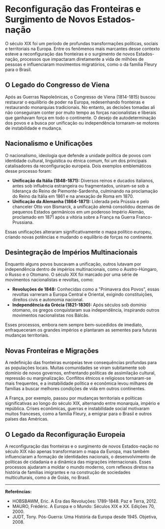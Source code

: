 # Reconfiguração das Fronteiras e Surgimento de Novos Estados-nação

O século XIX foi um período de profundas transformações políticas, sociais e territoriais na Europa. Entre os fenômenos mais marcantes desse contexto esteve a reconfiguração das fronteiras e o surgimento de novos Estados-nação, processos que impactaram diretamente a vida de milhões de pessoas e influenciaram movimentos migratórios, como o da família Fleury para o Brasil.

## O Legado do Congresso de Viena

Após as Guerras Napoleônicas, o Congresso de Viena (1814-1815) buscou restaurar o equilíbrio de poder na Europa, redesenhando fronteiras e restaurando monarquias tradicionais. No entanto, as decisões tomadas ali não conseguiram conter por muito tempo as forças nacionalistas e liberais que ganhavam força em todo o continente. O desejo de autodeterminação dos povos e a busca por unificação ou independência tornaram-se motores de instabilidade e mudança.

## Nacionalismo e Unificações

O nacionalismo, ideologia que defende a unidade política de povos com identidade cultural, linguística ou étnica comum, foi um dos principais catalisadores da reconfiguração europeia. Dois exemplos emblemáticos desse processo foram:

- **Unificação da Itália (1848-1871):** Diversos reinos e ducados italianos, antes sob influência estrangeira ou fragmentados, uniram-se sob a liderança do Reino de Piemonte-Sardenha, culminando na proclamação do Reino da Itália em 1861 e na anexação de Roma em 1870.
- **Unificação da Alemanha (1864-1871):** Liderada pela Prússia e pelo chanceler Otto von Bismarck, a unificação alemã consolidou dezenas de pequenos Estados germânicos em um poderoso Império Alemão, proclamado em 1871 após a vitória sobre a França na Guerra Franco-Prussiana.

Essas unificações alteraram significativamente o mapa político europeu, criando novas potências e mudando o equilíbrio de forças no continente.

## Desintegração de Impérios Multinacionais

Enquanto alguns povos buscavam a unificação, outros lutavam por independência dentro de impérios multinacionais, como o Austro-Húngaro, o Russo e o Otomano. O século XIX foi marcado por uma série de movimentos nacionalistas e revoltas, como:

- **Revoluções de 1848:** Conhecidas como a "Primavera dos Povos", essas revoltas varreram a Europa Central e Oriental, exigindo constituições, direitos civis e autonomia nacional.
- **Independência da Grécia (1821-1830):** Após séculos sob domínio otomano, os gregos conquistaram sua independência, inspirando outros movimentos nacionalistas nos Bálcãs.

Esses processos, embora nem sempre bem-sucedidos de imediato, enfraqueceram os grandes impérios e plantaram as sementes para futuras mudanças territoriais.

## Novas Fronteiras e Migrações

A redefinição das fronteiras europeias teve consequências profundas para as populações locais. Muitas comunidades se viram subitamente sob domínio de novos governos, enfrentando políticas de assimilação cultural, repressão ou marginalização. Conflitos étnicos e religiosos tornaram-se mais frequentes, e a instabilidade política e econômica levou milhares de famílias a buscar melhores condições de vida em outros continentes.

A França, por exemplo, passou por mudanças territoriais e políticas significativas ao longo do século XIX, alternando entre monarquia, império e república. Crises econômicas, guerras e instabilidade social motivaram muitos franceses, como a família Fleury, a emigrar para o Brasil e outros países das Américas.

## O Legado da Reconfiguração Europeia

A reconfiguração das fronteiras e o surgimento de novos Estados-nação no século XIX não apenas transformaram o mapa da Europa, mas também influenciaram a formação de identidades nacionais, o desenvolvimento de políticas de cidadania e a dinâmica das migrações internacionais. Esses processos ajudaram a moldar o mundo moderno, com reflexos diretos na história de famílias imigrantes e na construção de sociedades multiculturais, como a de Goiás, no Brasil.

---

**Referências:**

- HOBSBAWM, Eric. A Era das Revoluções: 1789-1848. Paz e Terra, 2012.
- MAURO, Frédéric. A Europa e o Mundo: Séculos XIX e XX. Edições 70, 2000.
- JUDT, Tony. Pós-Guerra: Uma História da Europa desde 1945. Objetiva, 2008.